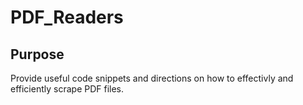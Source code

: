 # **PDF_Readers**

## Purpose
Provide useful code snippets and directions on how to effectivly and efficiently scrape PDF files.
